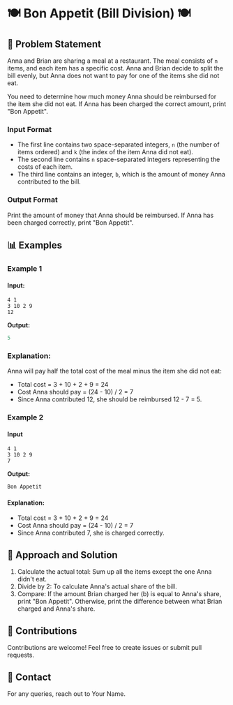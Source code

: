 # 🍽️ Bon Appetit (Bill Division) 🍽️

## 📖 Problem Statement

Anna and Brian are sharing a meal at a restaurant. The meal consists of `n` items, and each item has a specific cost. Anna and Brian decide to split the bill evenly, but Anna does not want to pay for one of the items she did not eat.

You need to determine how much money Anna should be reimbursed for the item she did not eat. If Anna has been charged the correct amount, print "Bon Appetit".

### **Input Format**

- The first line contains two space-separated integers, `n` (the number of items ordered) and `k` (the index of the item Anna did not eat).
- The second line contains `n` space-separated integers representing the costs of each item.
- The third line contains an integer, `b`, which is the amount of money Anna contributed to the bill.

### **Output Format**

Print the amount of money that Anna should be reimbursed. If Anna has been charged correctly, print "Bon Appetit".

## 📊 Examples

### Example 1

#### Input:

```
4 1
3 10 2 9
12

```

**Output:**

```java
5
```

### Explanation:

Anna will pay half the total cost of the meal minus the item she did not eat:

- Total cost = 3 + 10 + 2 + 9 = 24
- Cost Anna should pay = (24 - 10) / 2 = 7
- Since Anna contributed 12, she should be reimbursed 12 - 7 = 5.

### Example 2

#### Input

```
4 1
3 10 2 9
7

```

**Output:**

```java
Bon Appetit
```

#### Explanation:

- Total cost = 3 + 10 + 2 + 9 = 24
- Cost Anna should pay = (24 - 10) / 2 = 7
- Since Anna contributed 7, she is charged correctly.

## 🧠 Approach and Solution

1. Calculate the actual total: Sum up all the items except the one Anna didn't eat.
2. Divide by 2: To calculate Anna's actual share of the bill.
3. Compare: If the amount Brian charged her (b) is equal to Anna's share, print "Bon Appetit". Otherwise, print the difference between what Brian charged and Anna's share.

## 🤗 Contributions

Contributions are welcome! Feel free to create issues or submit pull requests.

## 📧 Contact

For any queries, reach out to Your Name.
